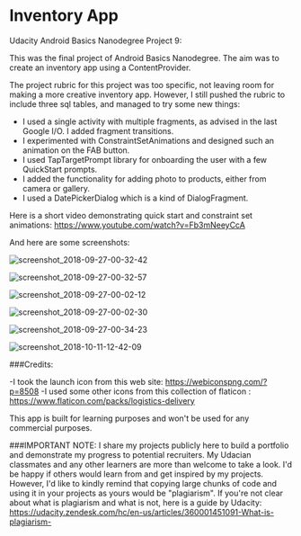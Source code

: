 # Inventory App
Udacity Android Basics Nanodegree Project 9: 

This was the final project of Android Basics Nanodegree. The aim was to create an inventory app using a ContentProvider.

The project rubric for this project was too specific, not leaving room for making a more creative inventory app. However, I still pushed the rubric to include three sql tables, and managed to try some new things:
- I used a single activity with multiple fragments, as advised in the last Google I/O. I added fragment transitions.
- I experimented with ConstraintSetAnimations and designed such an animation on the FAB button. 
- I used TapTargetPrompt library for onboarding the user with a few QuickStart prompts.
- I added the functionality for adding photo to products, either from camera or gallery.
- I used a DatePickerDialog which is a kind of DialogFragment.

Here is a short video demonstrating quick start and constraint set animations: https://www.youtube.com/watch?v=Fb3mNeeyCcA

And here are some screenshots:

![screenshot_2018-09-27-00-32-42](https://user-images.githubusercontent.com/33556367/46114008-f31ee480-c1f0-11e8-84ff-1dd64b745ac2.png)

![screenshot_2018-09-27-00-32-57](https://user-images.githubusercontent.com/33556367/46114025-0467f100-c1f1-11e8-97c1-0eb2146b1377.png)

![screenshot_2018-09-27-00-02-12](https://user-images.githubusercontent.com/33556367/46113970-c9fe5400-c1f0-11e8-8d40-a139996b11b4.png)

![screenshot_2018-09-27-00-02-30](https://user-images.githubusercontent.com/33556367/46113995-e13d4180-c1f0-11e8-921e-5b6a8361d18d.png)

![screenshot_2018-09-27-00-34-23](https://user-images.githubusercontent.com/33556367/46114045-3416f900-c1f1-11e8-9984-0b80af04041d.png)

![screenshot_2018-10-11-12-42-09](https://user-images.githubusercontent.com/33556367/46798915-96c0d680-cd53-11e8-8c50-82557cf9c2cf.png)

###Credits:

-I took the launch icon from this web site: https://webiconspng.com/?p=8508
-I used some other icons from this collection of flaticon : https://www.flaticon.com/packs/logistics-delivery

This app is built for learning purposes and won't be used for any commercial purposes.

###IMPORTANT NOTE:
I share my projects publicly here to build a portfolio and demonstrate my progress to potential recruiters. My Udacian classmates and any other learners are more than welcome to take a look. I'd be happy if others would learn from and get inspired by my projects. However, I'd like to kindly remind that copying large chunks of code and using it in your projects as yours would be "plagiarism". If you're not clear about what is plagiarism and what is not, here is a guide by Udacity: https://udacity.zendesk.com/hc/en-us/articles/360001451091-What-is-plagiarism- 








